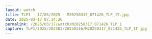 ```yaml
---
layout: watch
title: TLP1 - 17/03/2025 - M20250317_071426_TLP_1T.jpg
date: 2025-03-17 07:14:26
permalink: /2025/03/17/watch/M20250317_071426_TLP_1
capture: TLP1/2025/202503/20250316/M20250317_071426_TLP_1T.jpg
---
```

